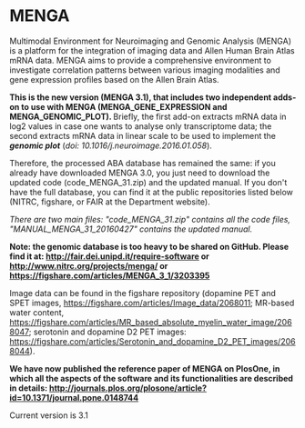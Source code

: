 # MENGA
Multimodal Environment for Neuroimaging and Genomic Analysis (MENGA) is a platform for the integration of imaging data and Allen Human Brain Atlas mRNA data. MENGA aims to provide a comprehensive environment to investigate correlation patterns between various imaging modalities and gene expression profiles based on the Allen Brain Atlas.

<b>This is the new version (MENGA 3.1), that includes two independent adds-on to use with MENGA (MENGA_GENE_EXPRESSION and MENGA_GENOMIC_PLOT).  </b>
Briefly, the first add-on extracts mRNA data in log2 values in case one wants to analyse only transcriptome data; the second extracts mRNA data in linear scale to be used to implement the <b><i>genomic plot</b></i> (<i>doi: 10.1016/j.neuroimage.2016.01.058</i>). 

Therefore, the processed ABA database has remained the same: if you already have downloaded MENGA 3.0, you just need to download the updated code (code_MENGA_31.zip) and the updated manual.
If you don't have the full database, you can find it at the public repositories listed below (NITRC, figshare, or FAIR at the Department website).

<i>There are two main files: "code_MENGA_31.zip" contains all the code files, "MANUAL_MENGA_31_20160427" contains the updated manual.</i>

<b>Note: the genomic database is too heavy to be shared on GitHub. Please find it at: http://fair.dei.unipd.it/require-software or http://www.nitrc.org/projects/menga/ or https://figshare.com/articles/MENGA_3_1/3203395</b>

Image data can be found in the figshare repository (dopamine PET and SPET images, https://figshare.com/articles/Image_data/2068011; MR-based water content, https://figshare.com/articles/MR_based_absolute_myelin_water_image/2068047; serotonin and dopamine D2 PET images: https://figshare.com/articles/Serotonin_and_dopamine_D2_PET_images/2068044).

<b>We have now published the reference paper of MENGA on PlosOne, in which all the aspects of the software and its functionalities are described in details: http://journals.plos.org/plosone/article?id=10.1371/journal.pone.0148744</b>

Current version is 3.1
